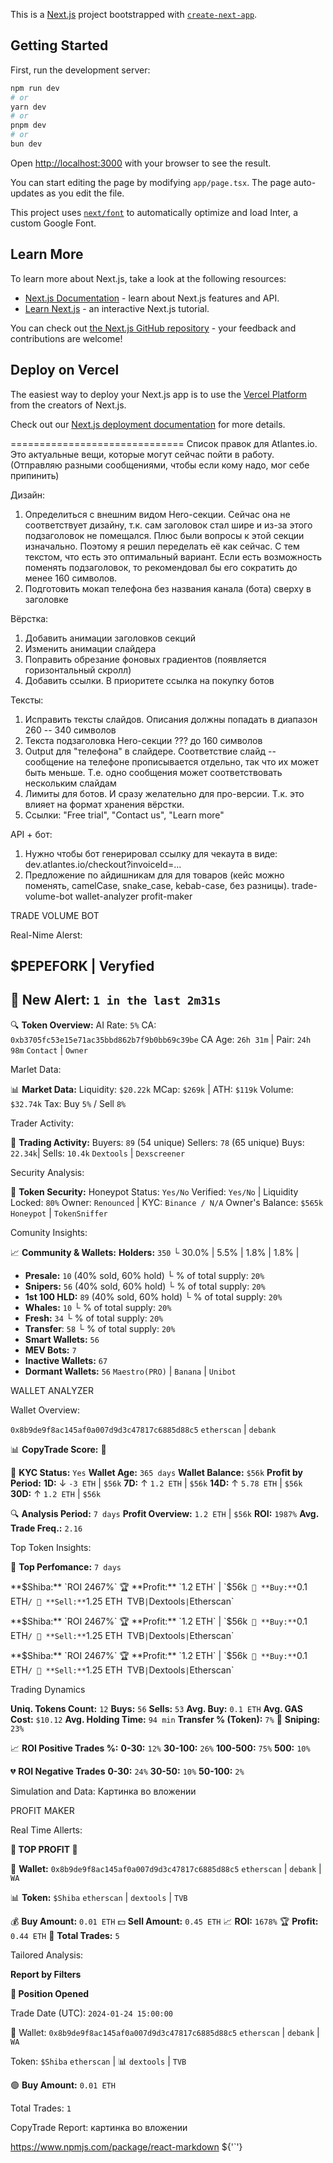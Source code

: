 This is a [Next.js](https://nextjs.org/) project bootstrapped with [`create-next-app`](https://github.com/vercel/next.js/tree/canary/packages/create-next-app).

## Getting Started

First, run the development server:

```bash
npm run dev
# or
yarn dev
# or
pnpm dev
# or
bun dev
```

Open [http://localhost:3000](http://localhost:3000) with your browser to see the result.

You can start editing the page by modifying `app/page.tsx`. The page auto-updates as you edit the file.

This project uses [`next/font`](https://nextjs.org/docs/basic-features/font-optimization) to automatically optimize and load Inter, a custom Google Font.

## Learn More

To learn more about Next.js, take a look at the following resources:

- [Next.js Documentation](https://nextjs.org/docs) - learn about Next.js features and API.
- [Learn Next.js](https://nextjs.org/learn) - an interactive Next.js tutorial.

You can check out [the Next.js GitHub repository](https://github.com/vercel/next.js/) - your feedback and contributions are welcome!

## Deploy on Vercel

The easiest way to deploy your Next.js app is to use the [Vercel Platform](https://vercel.com/new?utm_medium=default-template&filter=next.js&utm_source=create-next-app&utm_campaign=create-next-app-readme) from the creators of Next.js.

Check out our [Next.js deployment documentation](https://nextjs.org/docs/deployment) for more details.



==============================
Список правок для Atlantes.io.
Это актуальные вещи, которые могут сейчас пойти в работу.
(Отправляю разными сообщениями, чтобы если кому надо, мог себе припинить)

Дизайн:
1. Определиться с внешним видом Hero-секции.
Сейчас она не соответствует дизайну, т.к. сам заголовок стал шире и из-за этого подзаголовок не помещался. Плюс были вопросы к этой секции изначально. Поэтому я решил переделать её как сейчас. С тем текстом, что есть это оптимальный вариант. Если есть возможность поменять подзаголовок, то рекомендовал бы его сократить до менее 160 символов.
2. Подготовить мокап телефона без названия канала (бота) сверху в заголовке

Вёрстка:
1. Добавить анимации заголовков секций
2. Изменить анимации слайдера
3. Поправить обрезание фоновых градиентов (появляется горизонтальный скролл)
4. Добавить ссылки. В приоритете ссылка на покупку ботов

Тексты:
1. Исправить тексты слайдов. Описания должны попадать в диапазон 260 -- 340 символов
2. Текста подзаголовка Hero-секции ??? до 160 символов
3. Output для "телефона" в слайдере. Соответствие слайд -- сообщение на телефоне прописывается отдельно, так что их может быть меньше. Т.е. одно сообщения может соответствовать нескольким слайдам
4. Лимиты для ботов. И сразу желательно для про-версии. Т.к. это влияет на формат хранения вёрстки.
5. Ссылки: "Free trial", "Contact us", "Learn more"

API + бот:
1. Нужно чтобы бот генерировал ссылку для чекаута в виде: dev.atlantes.io/checkout?invoiceId=...
2. Предложение по айдишникам для для товаров (кейс можно поменять, camelCase, snake_case, kebab-case, без разницы).
    trade-volume-bot
    wallet-analyzer
    profit-maker




TRADE VOLUME BOT

Real-Nime Alerst:

**$PEPEFORK** | __Veryfied__
----------------------------------
🚨 **New Alert:** `1 in the last 2m31s`
----------------------------------
🔍 **Token Overview:**
AI Rate: `5%`
CA: `0xb3705fc53e15e71ac35bbd862b7f9b0bb69c39be`
CA Age: `26h 31m` | Pair: `24h 98m`
`Contact` | `Owner`

Marlet Data:

📊 **Market Data:**
Liquidity: `$20.22k` 
MCap: `$269k` | ATH: `$119k`
Volume: `$32.74k`
Tax: Buy `5%` / Sell `8%`

Trader Activity: 

👥 **Trading Activity:**
Buyers: `89` (54 unique)
Sellers: `78` (65 unique)
Buys: `22.34k`| Sells: `10.4k`
`Dextools` | `Dexscreener`

Security Analysis:

🔏 **Token Security:**
Honeypot Status: `Yes/No`
Verified: `Yes/No` | Liquidity Locked: `80%`
Owner: `Renounced` | KYC: `Binance / N/A`
Owner's Balance: `$565k`
`Honeypot` | `TokenSniffer`

Comunity Insights: 

📈 **Community & Wallets:**
**Holders:** `350` 
  └ 30.0% | 5.5% | 1.8% | 1.8% |
- **Presale:** `10` (40% sold, 60% hold)
  └ % of total supply: `20%`
- **Snipers:** `56` (40% sold, 60% hold)
  └ % of total supply: `20%`
- **1st 100 HLD:** `89` (40% sold, 60% hold)
  └ % of total supply: `20%`
- **Whales:** `10`
  └ % of total supply: `20%`
- **Fresh:** `34`
  └ % of total supply: `20%`
- **Transfer**: `58`
  └ % of total supply: `20%`
- **Smart Wallets:** `56` 
- **MEV Bots:** `7` 
- **Inactive Wallets:** `67`
- **Dormant Wallets:** `56`
`Maestro(PRO)` | `Banana` | `Unibot`



WALLET ANALYZER

Wallet Overview:

`0x8b9de9f8ac145af0a007d9d3c47817c6885d88c5`
`etherscan` | `debank`

📊 **CopyTrade Score:** 🔴

🔐 **KYC Status:** `Yes`
**Wallet Age:** `365 days`
**Wallet Balance:** `$56k` 
**Profit by Period:** 
**1D:** ↓ `-3 ETH` | `$56k`
**7D:** ↑ `1.2 ETH` | `$56k`
**14D:** ↑ `5.78 ETH` | `$56k`
**30D:** ↑ `1.2 ETH` | `$56k`

🔍 **Analysis Period:** `7 days`
**Profit Overview:** `1.2 ETH` | `$56k`
**ROI:** `1987%`
**Avg. Trade Freq.:** `2.16`

Top Token Insights: 

🔖 **Top Perfomance:** `7 days`

**$Shiba:** `ROI 2467%`
🏆 **Profit:** `1.2 ETH` | `$56k` 
🔼 **Buy:** `0.1 ETH` / 🔽 **Sell:** `1.25 ETH`
`TVB` | `Dextools` | `Etherscan`

**$Shiba:** `ROI 2467%`
🏆 **Profit:** `1.2 ETH` | `$56k` 
🔼 **Buy:** `0.1 ETH` / 🔽 **Sell:** `1.25 ETH`
`TVB` | `Dextools` | `Etherscan`

**$Shiba:** `ROI 2467%`
🏆 **Profit:** `1.2 ETH` | `$56k` 
🔼 **Buy:** `0.1 ETH` / 🔽 **Sell:** `1.25 ETH`
`TVB` | `Dextools` | `Etherscan`

Trading Dynamics

**Uniq. Tokens Count:** `12`
**Buys:** `56`
**Sells:** `53`
**Avg. Buy:** `0.1 ETH`
**Avg. GAS Cost:** `$10.12`
**Avg. Holding Time:** `94 min`
**Transfer % (Token):** `7%`
🎯 **Sniping:** `23%`

📈 **ROI Positive Trades %:**
**0-30:** `12%`
**30-100:** `26%`
**100-500:** `75%`
**500:** `10%`

💔 **ROI Negative Trades**
**0-30:** `24%`
**30-50:** `10%`
**50-100:** `2%`

Simulation and Data: 
Картинка во вложении 



PROFIT MAKER

Real Time Allerts: 

**🚀 TOP PROFIT 🚀**

🔐 **Wallet:** `0x8b9de9f8ac145af0a007d9d3c47817c6885d88c5`
`etherscan` | `debank` | `WA` 

📊 **Token:** `$Shiba`
`etherscan` | `dextools` | `TVB`

💰 **Buy Amount:** `0.01 ETH`
💵 **Sell Amount:** `0.45 ETH`
📈 **ROI:** `1678%`
🏆 **Profit:** `0.44 ETH`
🔄 **Total Trades:** `5`


Tailored Analysis: 

__Report by Filters__

**🚀 Position Opened**

Trade Date (UTC): `2024-01-24 15:00:00`

🔐 Wallet: `0x8b9de9f8ac145af0a007d9d3c47817c6885d88c5`
`etherscan` | `debank` | `WA`

Token: `$Shiba`
`etherscan` | 📊 `dextools` | `TVB`

🟢 **Buy Amount:** `0.01 ETH`

Total Trades: `1`



CopyTrade Report: 
картинка во вложении


https://www.npmjs.com/package/react-markdown
${'`'}

